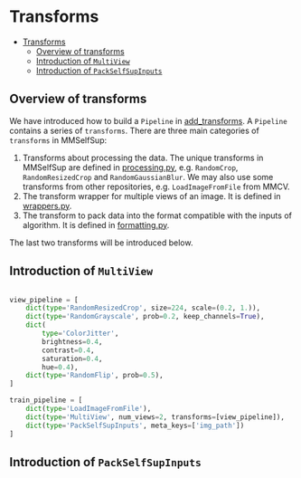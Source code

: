 # Transforms

- [Transforms]()
  - [Overview of transforms](#overview-of-transforms)
  - [Introduction of `MultiView`](#introduction-of-multiview)
  - [Introduction of `PackSelfSupInputs`](#introduction-of-packselfsupinputs)


## Overview of transforms
We have introduced how to build a `Pipeline` in [add_transforms](./add_transforms.md). A `Pipeline` contains a series of
`transforms`. There are three main categories of `transforms` in MMSelfSup:
1. Transforms about processing the data. The unique transforms in MMSelfSup are defined in [processing.py](../../../mmselfsup/datasets/transforms/processing.py), e.g. `RandomCrop`, `RandomResizedCrop` and `RandomGaussianBlur`.
We may also use some transforms from other repositories, e.g. `LoadImageFromFile` from MMCV.
2. The transform wrapper for multiple views of an image. It is defined in [wrappers.py](../../../mmselfsup/datasets/transforms/wrappers.py).
3. The transform to pack data into the format compatible with the inputs of algorithm. It is defined in [formatting.py](../../../mmselfsup/datasets/transforms/formatting.py).

The last two transforms will be introduced below.

## Introduction of `MultiView`

```python

view_pipeline = [
    dict(type='RandomResizedCrop', size=224, scale=(0.2, 1.)),
    dict(type='RandomGrayscale', prob=0.2, keep_channels=True),
    dict(
        type='ColorJitter',
        brightness=0.4,
        contrast=0.4,
        saturation=0.4,
        hue=0.4),
    dict(type='RandomFlip', prob=0.5),
]

train_pipeline = [
    dict(type='LoadImageFromFile'),
    dict(type='MultiView', num_views=2, transforms=[view_pipeline]),
    dict(type='PackSelfSupInputs', meta_keys=['img_path'])
]
```


## Introduction of `PackSelfSupInputs`
